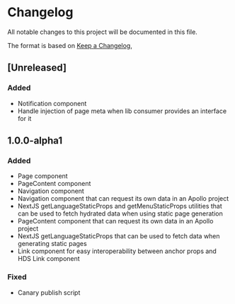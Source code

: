 # Changelog

All notable changes to this project will be documented in this file.

The format is based on [Keep a Changelog](https://keepachangelog.com/en/1.0.0/),

## [Unreleased]

### Added

- Notification component
- Handle injection of page meta when lib consumer provides an interface for it

## 1.0.0-alpha1

### Added

- Page component
- PageContent component
- Navigation component
- Navigation component that can request its own data in an Apollo project
- NextJS getLanguageStaticProps and getMenuStaticProps utilities that can be used to fetch hydrated data when using static page generation
- PageContent component that can request its own data in an Apollo project
- NextJS getLanguageStaticProps that can be used to fetch data when generating static pages
- Link component for easy interoperability between anchor props and HDS Link component

### Fixed

- Canary publish script
